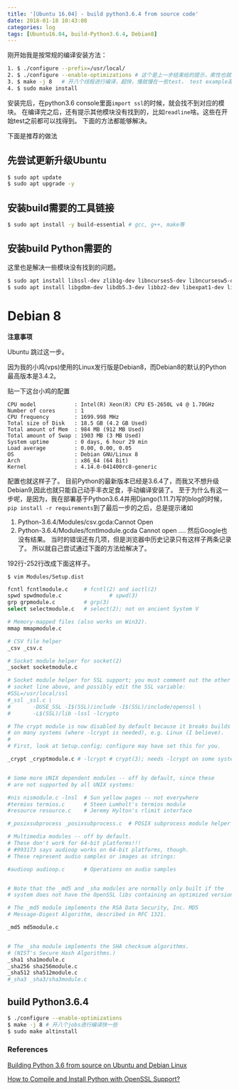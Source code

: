 ```yaml
---
title: '[Ubuntu 16.04] - build python3.6.4 from source code'
date: 2018-01-18 10:43:08
categories: log
tags: [Ubuntu16.04, build-Python3.6.4, Debian8]
---
```


刚开始我是按常规的编译安装方法：
```bash
1. $ ./configure --prefix=/usr/local/
2. $ ./configure --enable-optimizations # 这个是上一步结束给的提示，索性也就运行这条命令，意思大概说的就是开启优化之类的
3. $ make -j 8   # 开八个线程进行编译，超快，慢就慢在一些test， test example高达400+项。
4. $ sudo make install
```
安装完后，在python3.6 console里面`import ssl`的时候，就会找不到对应的模块。
在编译完之后，还有提示其他模块没有找到的，比如`readline`啥。这些在开始test之前都可以找得到。
下面的方法都能够解决。


下面是推荐的做法
## 先尝试更新升级Ubuntu
```bash
$ sudo apt update
$ sudo apt upgrade -y
```
## 安装build需要的工具链接
```bash
$ sudo apt install -y build-essential # gcc, g++, make等
```
## 安装build Python需要的
这里也是解决一些模块没有找到的问题。
```bash
$ sudo apt install libssl-dev zlib1g-dev libncurses5-dev libncursesw5-dev libreadline-dev libsqlite3-dev
$ sudo apt install libgdbm-dev libdb5.3-dev libbz2-dev libexpat1-dev liblzma-dev tk-dev
```

# Debian 8
**注意事项**

Ubuntu 跳过这一步。

因为我的小鸡(vps)使用的Linux发行版是Debian8，而Debian8的默认的Python最高版本是3.4.2。

贴一下这台小鸡的配置
```
CPU model            : Intel(R) Xeon(R) CPU E5-2650L v4 @ 1.70GHz
Number of cores      : 1
CPU frequency        : 1699.998 MHz
Total size of Disk   : 18.5 GB (4.2 GB Used)
Total amount of Mem  : 984 MB (912 MB Used)
Total amount of Swap : 1903 MB (3 MB Used)
System uptime        : 0 days, 6 hour 29 min
Load average         : 0.00, 0.00, 0.05
OS                   : Debian GNU/Linux 8
Arch                 : x86_64 (64 Bit)
Kernel               : 4.14.0-041400rc8-generic
```
配置也就这样子了。
目前Python的最新版本已经是3.6.4了，而我又不想升级Debian9,因此也就只能自己动手丰衣足食，手动编译安装了。
至于为什么有这一步呢，是因为，我在部署基于Python3.6.4并用Django(1.11.7)写的blog的时候，
`pip install -r requirements`到了最后一步的之后，总是提示诸如
1. Python-3.6.4/Modules/csv.gcda:Cannot Open
2. Python-3.6.4/Modules/fcntlmodule.gcda Cannot open
....
然后Google也没有结果。
当时的错误还有几项，但是浏览器中历史记录只有这样子两条记录了。
所以就自己尝试通过下面的方法给解决了。


192行-252行改成下面这样子。

```
$ vim Modules/Setup.dist
```

```bash
fcntl fcntlmodule.c     # fcntl(2) and ioctl(2)
spwd spwdmodule.c               # spwd(3)
grp grpmodule.c         # grp(3)
select selectmodule.c   # select(2); not on ancient System V

# Memory-mapped files (also works on Win32).
mmap mmapmodule.c

# CSV file helper
_csv _csv.c

# Socket module helper for socket(2)
_socket socketmodule.c

# Socket module helper for SSL support; you must comment out the other
# socket line above, and possibly edit the SSL variable:
#SSL=/usr/local/ssl
#_ssl _ssl.c \
#       -DUSE_SSL -I$(SSL)/include -I$(SSL)/include/openssl \
#       -L$(SSL)/lib -lssl -lcrypto

# The crypt module is now disabled by default because it breaks builds
# on many systems (where -lcrypt is needed), e.g. Linux (I believe).
#
# First, look at Setup.config; configure may have set this for you.

_crypt _cryptmodule.c # -lcrypt # crypt(3); needs -lcrypt on some systems


# Some more UNIX dependent modules -- off by default, since these
# are not supported by all UNIX systems:

#nis nismodule.c -lnsl  # Sun yellow pages -- not everywhere
#termios termios.c      # Steen Lumholt's termios module
#resource resource.c    # Jeremy Hylton's rlimit interface

#_posixsubprocess _posixsubprocess.c  # POSIX subprocess module helper

# Multimedia modules -- off by default.
# These don't work for 64-bit platforms!!!
# #993173 says audioop works on 64-bit platforms, though.
# These represent audio samples or images as strings:

#audioop audioop.c      # Operations on audio samples


# Note that the _md5 and _sha modules are normally only built if the
# system does not have the OpenSSL libs containing an optimized version.

# The _md5 module implements the RSA Data Security, Inc. MD5
# Message-Digest Algorithm, described in RFC 1321.

_md5 md5module.c


# The _sha module implements the SHA checksum algorithms.
# (NIST's Secure Hash Algorithms.)
_sha1 sha1module.c
_sha256 sha256module.c
_sha512 sha512module.c
#_sha3 _sha3/sha3module.c
```


## build Python3.6.4

```bash
$ ./configure --enable-optimizations
$ make -j 8 # 开八个jobs进行编译快一些
$ sudo make altinstall
```


### References

[Building Python 3.6 from source on Ubuntu and Debian Linux](https://solarianprogrammer.com/2017/06/30/building-python-ubuntu-wsl-debian/)

[How to Compile and Install Python with OpenSSL Support?](https://techglimpse.com/install-python-openssl-support-tutorial/)


